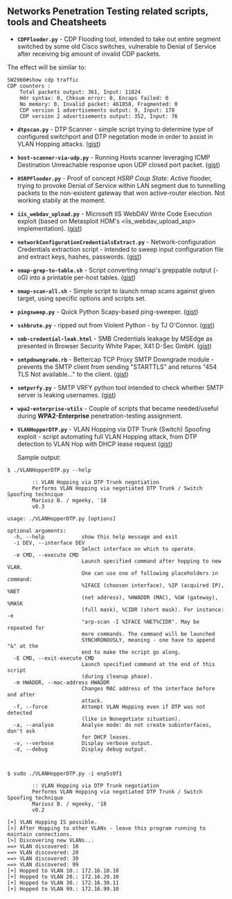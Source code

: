 ## Networks Penetration Testing related scripts, tools and Cheatsheets

- **`CDPFlooder.py`** - CDP Flooding tool, intended to take out entire segment switched by some old Cisco switches, vulnerable to Denial of Service after receiving big amount of invalid CDP packets.

The effect will be similar to:
```
SW2960#show cdp traffic 
CDP counters :
	Total packets output: 361, Input: 11824
	Hdr syntax: 0, Chksum error: 0, Encaps failed: 0
	No memory: 0, Invalid packet: 461858, Fragmented: 0
	CDP version 1 advertisements output: 9, Input: 178
	CDP version 2 advertisements output: 352, Input: 76
```

- **`dtpscan.py`** - DTP Scanner - simple script trying to determine type of configured switchport and DTP negotation mode in order to assist in VLAN Hopping attacks. ([gist](https://gist.github.com/mgeeky/3f678d385984ba0377299a844fb793fa))

- **`host-scanner-via-udp.py`** - Running Hosts scanner leveraging ICMP Destination Unreachable response upon UDP closed port packet. ([gist](https://gist.github.com/mgeeky/eae20db2d3dd4704fc6f04ea233bca9c))

- **`HSRPFlooder.py`** - Proof of concept _HSRP Coup State: Active_ flooder, trying to provoke Denial of Service within LAN segment due to tunnelling packets to the non-existent gateway that won active-router election. Not working stabily at the moment.

- **`iis_webdav_upload.py`** - Microsoft IIS WebDAV Write Code Execution exploit (based on Metasploit HDM's <iis_webdav_upload_asp> implementation). ([gist](https://gist.github.com/mgeeky/ce179cdbe4d8d85979a28c1de61618c2))

- **`networkConfigurationCredentialsExtract.py`** - Network-configuration Credentials extraction script - intended to sweep input configuration file and extract keys, hashes, passwords. ([gist](https://gist.github.com/mgeeky/861a8769a261c7fc09a34b7d2bd1e1a0))

- **`nmap-grep-to-table.sh`** - Script converting nmap's greppable output (-oG) into a printable per-host tables. ([gist](https://gist.github.com/mgeeky/cd3092cf60fd513d786286a21c6fa915))

- **`nmap-scan-all.sh`** - Simple script to launch nmap scans against given target, using specific options and scripts set.

- **`pingsweep.py`** - Quick Python Scapy-based ping-sweeper. ([gist](https://gist.github.com/mgeeky/a360e4a124ddb9ef6a9ac1557b47d14c))

- **`sshbrute.py`** - ripped out from Violent Python - by TJ O'Connor. ([gist](https://gist.github.com/mgeeky/70606be7249a61ac26b34b1ef3b07553))

- **`smb-credential-leak.html`** - SMB Credentials leakage by MSEdge as presented in Browser Security White Paper, X41 D-Sec GmbH. ([gist](https://gist.github.com/mgeeky/44ce8a8887c169aa6a0093d915ea103d))

- **`smtpdowngrade.rb`** - Bettercap TCP Proxy SMTP Downgrade module - prevents the SMTP client from sending "STARTTLS" and returns "454 TLS Not available..." to the client. ([gist](https://gist.github.com/mgeeky/188f3f319e6f3536476e4b272ec0fb19))

- **`smtpvrfy.py`** - SMTP VRFY python tool intended to check whether SMTP server is leaking usernames. ([gist](https://gist.github.com/mgeeky/1df141b18082b6f424df98fa6a630435))

- **`wpa2-enterprise-utils`** - Couple of scripts that became needed/useful during **WPA2-Enterprise** penetration-testing assignment.

- **`VLANHopperDTP.py`** - VLAN Hopping via DTP Trunk (Switch) Spoofing exploit - script automating full VLAN Hopping attack, from DTP detection to VLAN Hop with DHCP lease request ([gist](https://gist.github.com/mgeeky/7ff9bb1dcf8aa093d3a157b3c22432a0))

    Sample output:

```
$ ./VLANHopperDTP.py --help

        :: VLAN Hopping via DTP Trunk negotiation 
        Performs VLAN Hopping via negotiated DTP Trunk / Switch Spoofing technique
        Mariusz B. / mgeeky, '18
        v0.3

usage: ./VLANHopperDTP.py [options]

optional arguments:
  -h, --help            show this help message and exit
  -i DEV, --interface DEV
                        Select interface on which to operate.
  -e CMD, --execute CMD
                        Launch specified command after hopping to new VLAN.
                        One can use one of following placeholders in command:
                        %IFACE (choosen interface), %IP (acquired IP), %NET
                        (net address), %HWADDR (MAC), %GW (gateway), %MASK
                        (full mask), %CIDR (short mask). For instance: -e
                        "arp-scan -I %IFACE %NET%CIDR". May be repeated for
                        more commands. The command will be launched
                        SYNCHRONOUSLY, meaning - one have to append "&" at the
                        end to make the script go along.
  -E CMD, --exit-execute CMD
                        Launch specified command at the end of this script
                        (during cleanup phase).
  -m HWADDR, --mac-address HWADDR
                        Changes MAC address of the interface before and after
                        attack.
  -f, --force           Attempt VLAN Hopping even if DTP was not detected
                        (like in Nonegotiate situation).
  -a, --analyse         Analyse mode: do not create subinterfaces, don't ask
                        for DHCP leases.
  -v, --verbose         Display verbose output.
  -d, --debug           Display debug output.



$ sudo ./VLANHopperDTP.py -i enp5s0f1

        :: VLAN Hopping via DTP Trunk negotiation 
        Performs VLAN Hopping via negotiated DTP Trunk / Switch Spoofing technique
        Mariusz B. / mgeeky, '18
        v0.2

[+] VLAN Hopping IS possible.
[>] After Hopping to other VLANs - leave this program running to maintain connections.
[>] Discovering new VLANs...
==> VLAN discovered: 10
==> VLAN discovered: 20
==> VLAN discovered: 30
==> VLAN discovered: 99
[+] Hopped to VLAN 10.: 172.16.10.10
[+] Hopped to VLAN 20.: 172.16.20.10
[+] Hopped to VLAN 30.: 172.16.30.11
[+] Hopped to VLAN 99.: 172.16.99.10
```
